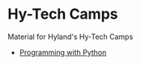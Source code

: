 # Hy-Tech Camps
Material for Hyland's Hy-Tech Camps

- [Programming with Python](https://hylandtechoutreach.github.io/python-camp)
